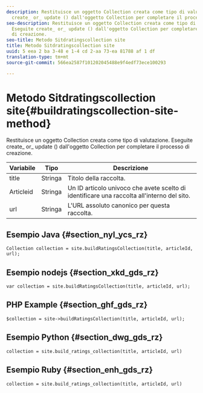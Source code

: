 ```yaml
---
description: Restituisce un oggetto Collection creata come tipo di valutazione. Eseguite
  create_ or_ update () dall'oggetto Collection per completare il processo di creazione.
seo-description: Restituisce un oggetto Collection creata come tipo di valutazione.
  Eseguite create_ or_ update () dall'oggetto Collection per completare il processo
  di creazione.
seo-title: Metodo Sitdratingscollection site
title: Metodo Sitdratingscollection site
uuid: 5 eea 2 ba 3-48 e 1-4 cd 2-aa 73-ea 81788 af 1 df
translation-type: tm+mt
source-git-commit: 566ea2587f101202045488e9f4edf73ece100293

---
```



# Metodo Sitdratingscollection site{#buildratingscollection-site-method}

Restituisce un oggetto Collection creata come tipo di valutazione. Eseguite create_ or_ update () dall'oggetto Collection per completare il processo di creazione.

| Variabile | Tipo | Descrizione |
|--- |--- |--- |
| title | Stringa | Titolo della raccolta. |
| Articleid | Stringa | Un ID articolo univoco che avete scelto di identificare una raccolta all'interno del sito. |
| url | Stringa | L'URL assoluto canonico per questa raccolta. |

## Esempio Java {#section_nyl_ycs_rz}

```
Collection collection = site.buildRatingsCollection(title, articleId, url); 
```

## Esempio nodejs {#section_xkd_gds_rz}

```
var collection = site.buildRatingsCollection(title, articleId, url); 
```

## PHP Example {#section_ghf_gds_rz}

```
$collection = site->buildRatingsCollection(title, articleId, url); 
```

## Esempio Python {#section_dwg_gds_rz}

```
collection = site.build_ratings_collection(title, articleId, url) 
```

## Esempio Ruby {#section_enh_gds_rz}

```
collection = site.build_ratings_collection(title, articleId, url) 
```

